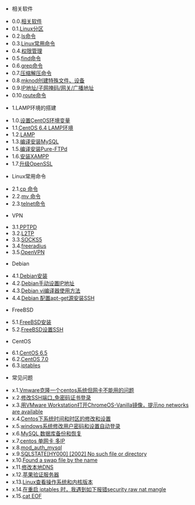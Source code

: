 * 相关软件
 - 0.0.[相关软件](0.0.md)
 - 0.1.[Linux分区](0.1.md)
 - 0.2.[ls命令](0.2.md)
 - 0.3.[Linux常用命令](0.3.md)
 - 0.4.[权限管理](0.4.md)
 - 0.5.[find命令](0.5.md)
 - 0.6.[grep命令](0.6.md)
 - 0.7.[压缩解压命令](0.7.md)
 - 0.8.[mknod创建特殊文件、设备](0.8.md)
 - 0.9.[IP地址/子网掩码/网关/广播地址](0.9.md)
 - 0.10.[route命令](0.10.md)
* 1.LAMP环境的搭建
 - 1.0.[设置CentOS环境变量](1.0.md)
 - 1.1.[CentOS 6.4 LAMP环境](1.1.md)
 - 1.2.[LAMP](1.2.md)
 - 1.3.[编译安装MySQL](1.3.md)
 - 1.5.[编译安装Pure-FTPd](1.5.md)
 - 1.6.[安装XAMPP](1.6.md)
 - 1.7.[升级OpenSSL](1.7.md)
* Linux常用命令
 - 2.1.[cp 命令](2.1.md)
 - 2.2.[mv 命令](2.2.md)
 - 2.3.[telnet命令](2.3.md)
* VPN
 - 3.1.[PPTPD](3.1.md)
 - 3.2.[L2TP](3.2.md)
 - 3.3.[SOCKS5](3.3.md)
 - 3.4.[freeradius](3.4.md)
 - 3.5.[OpenVPN](3.5.md)
* Debian
 - 4.1.[Debian安装](4.1.md)
 - 4.2.[Debian手动设置IP地址](4.2.md)
 - 4.3.[Debian vi编译器使用方法](4.3.md)
 - 4.4.[Debian 配置apt-get源安装SSH](4.4.md)
* FreeBSD
 - 5.1.[FreeBSD安装](5.1.md)
 - 5.2.[FreeBSD设置SSH](5.2.md)
* CentOS
 - 6.1.[CentOS 6.5](6.1.md)
 - 6.2.[CentOS 7.0](6.2.md)
 - 6.3.[iptables](6.3.md)
* 常见问题
 - x.1.[Vmware克隆一个centos系统但网卡不能用的问题](x.1.md)
 - x.2.[修改SSH端口_免密码证书登录](x.2.md)
 - x.3.[用VMware Workstation打开ChromeOS-Vanilla镜像，提示no networks are available](x.3.md)
 - x.4.[Centos下系统时间和时区的修改和设置](x.4.md)
 - x.5.[windows系统修改用户密码和设置自动登录](x.5.md)
 - x.6.[MySQL 数据库备份和恢复](x.6.md)
 - x.7.[centos 单网卡 多IP](x.7.md)
 - x.8.[mod_auth_mysql](x.8.md)
 - x.9.[SQLSTATE[HY000] [2002] No such file or directory](x.9.md)
 - x.10.[Found a swap file by the name](x.10.md)
 - x.11.[修改本地DNS](x.11.md)
 - x.12.[苹果验证服务器](x.12.md)
 - x.13.[Linux查看操作系统和内核版本](x.13.md)
 - x.14.[在重启 iptables 时，我遇到如下报错security raw nat mangle](x.14.md)
 - x.15.[cat EOF](x.15.md)
